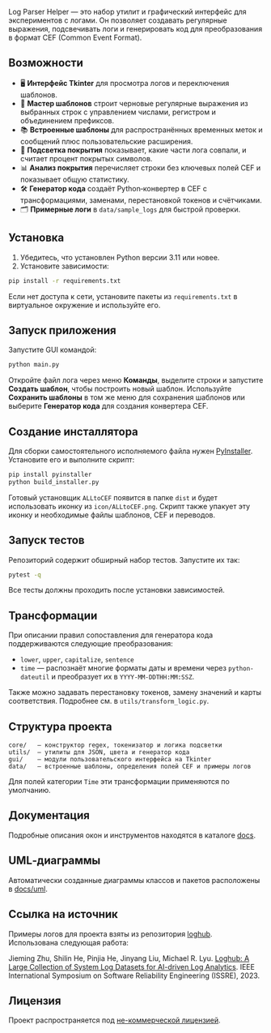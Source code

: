 Log Parser Helper — это набор утилит и графический интерфейс для экспериментов с логами. Он позволяет создавать регулярные выражения, подсвечивать логи и генерировать код для преобразования в формат CEF (Common Event Format).

## Возможности

- 🖥️ **Интерфейс Tkinter** для просмотра логов и переключения шаблонов.
- 🧙 **Мастер шаблонов** строит черновые регулярные выражения из выбранных строк с управлением числами, регистром и объединением префиксов.
- 📚 **Встроенные шаблоны** для распространённых временных меток и сообщений плюс пользовательские расширения.
- 🎨 **Подсветка покрытия** показывает, какие части лога совпали, и считает процент покрытых символов.
- 📊 **Анализ покрытия** перечисляет строки без ключевых полей CEF и показывает общую статистику.
- 🛠️ **Генератор кода** создаёт Python‑конвертер в CEF с трансформациями, заменами, перестановкой токенов и счётчиками.
- 🗂️ **Примерные логи** в `data/sample_logs` для быстрой проверки.

## Установка

1. Убедитесь, что установлен Python версии 3.11 или новее.
2. Установите зависимости:

```bash
pip install -r requirements.txt
```

Если нет доступа к сети, установите пакеты из `requirements.txt` в виртуальное окружение и используйте его.

## Запуск приложения

Запустите GUI командой:

```bash
python main.py
```

Откройте файл лога через меню **Команды**, выделите строки и запустите **Создать шаблон**, чтобы построить новый шаблон. Используйте **Сохранить шаблоны** в том же меню для сохранения шаблонов или выберите **Генератор кода** для создания конвертера CEF.

## Создание инсталлятора

Для сборки самостоятельного исполняемого файла нужен [PyInstaller](https://pyinstaller.org). Установите его и выполните скрипт:

```bash
pip install pyinstaller
python build_installer.py
```

Готовый установщик `ALLtoCEF` появится в папке `dist` и будет использовать иконку из `icon/ALLtoCEF.png`. Скрипт также упакует эту иконку и необходимые файлы шаблонов, CEF и переводов.

## Запуск тестов

Репозиторий содержит обширный набор тестов. Запустите их так:

```bash
pytest -q
```

Все тесты должны проходить после установки зависимостей.

## Трансформации

При описании правил сопоставления для генератора кода поддерживаются следующие преобразования:

- `lower`, `upper`, `capitalize`, `sentence`
- `time` — распознаёт многие форматы даты и времени через `python-dateutil` и преобразует их в `YYYY-MM-DDTHH:MM:SSZ`.

Также можно задавать перестановку токенов, замену значений и карты соответствия. Подробнее см. в `utils/transform_logic.py`.

## Структура проекта

```
core/   – конструктор regex, токенизатор и логика подсветки
utils/  – утилиты для JSON, цвета и генератор кода
gui/    – модули пользовательского интерфейса на Tkinter
data/   – встроенные шаблоны, определения полей CEF и примеры логов
```

Для полей категории `Time` эти трансформации применяются по умолчанию.

## Документация

Подробные описания окон и инструментов находятся в каталоге [docs](docs/).

## UML‑диаграммы

Автоматически созданные диаграммы классов и пакетов расположены в [docs/uml](docs/uml).

## Ссылка на источник

Примеры логов для проекта взяты из репозитория [loghub](https://github.com/logpai/loghub). Использована следующая работа:

Jieming Zhu, Shilin He, Pinjia He, Jinyang Liu, Michael R. Lyu. [Loghub: A Large Collection of System Log Datasets for AI-driven Log Analytics](https://arxiv.org/abs/2008.06448). IEEE International Symposium on Software Reliability Engineering (ISSRE), 2023.

## Лицензия

Проект распространяется под [не-коммерческой лицензией](LICENSE).
